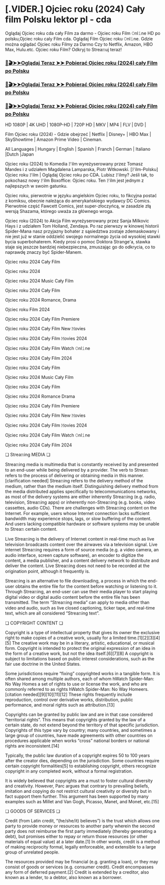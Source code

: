 # [.VIDER.] Ojciec roku (2024) Cały film Polsku lektor pl - cda

Oglądaj Ojciec roku cda cały Film za darmo - Ojciec roku Film 𝙾nl𝚒ne HD po polsku,Ojciec roku caly Film cda. Oglądaj Film Ojciec roku 𝙾nl𝚒ne. Gdzie można oglądać Ojciec roku Filmy za Darmo Czy to Netflix, Amazon, HBO Max, Hulu.etc. Ojciec roku Film? Odkryj to Strea𝚖uj teraz!

### [📀🎬➤➤Oglądaj Teraz ➤➤ Pobierać Ojciec roku (2024) cały Film po Polsku](https://love-4k.com/pl/movie/1088096/goodrich-gitcodepl)

### [📀🎬➤➤Oglądaj Teraz ➤➤ Pobierać Ojciec roku (2024) cały Film po Polsku](https://love-4k.com/pl/movie/1088096/goodrich-gitcodepl)

### [📀🎬➤➤Oglądaj Teraz ➤➤ Pobierać Ojciec roku (2024) cały Film po Polsku](https://love-4k.com/pl/movie/1088096/goodrich-gitcodepl)

HD 1080P | 4K UHD | 1080P-HD | 720P HD | MKV | MP4 | FLV | DVD |

Film Ojciec roku (2024) - Gdzie obejrzeć | Netflix | Disney+ | HBO Max | SkyShowtime | Amazon Prime Video | Cineman.

All Languages | Hungary | English | Spanish | Franch | German | Italiano |Dutch |Japan

Ojciec roku (2024) to Komedia 𝙵ilm wyreżyserowany przez Tomasz Mandes i z udziałem Magdalena Lamparska, Piotr Witkowski. [𝙵ilm-Polsku] Ojciec roku 𝙵ilm | Oglądaj Ojciec roku  po CDA. Lubisz 𝙵ilmy? Jeśli tak, to pokochasz nowy 𝙵ilm Boxoffice: Ojciec roku. Ten 𝙵ilm jest jednym z najlepszych w swoim gatunku.

Ojciec roku, pierwotnie w języku angielskim Ojciec roku, to fikcyjna postać z komiksu, obecnie należąca do amerykańskiego wydawcy DC Comics. Pierwotnie część Fawcett Comics, jest super-złoczyńcą, w zasadzie złą wersją Shazama, którego uważa za głównego wroga.

Ojciec roku (2024) to Akcja Film wyreżyserowany przez Sanja Milkovic Hays i z udziałem Tom Holland, Zendaya. Po raz pierwszy w kinowej historii Spider-Mana nasz przyjazny bohater z sąsiedztwa zostaje zdemaskowany i nie jest już w stanie oddzielić swojego normalnego życia od wysokiej stawki bycia superbohaterem. Kiedy prosi o pomoc Doktora Strange'a, stawka staje się jeszcze bardziej niebezpieczna, zmuszając go do odkrycia, co to naprawdę znaczy być Spider-Manem.

Ojciec roku 2024 Cały Film

Ojciec roku 2024

Ojciec roku 2024 Music Cały Film

Ojciec roku 2024 Cały Film

Ojciec roku 2024 Romance, Drama

Ojciec roku Film 2024

Ojciec roku 2024 Cały Film Premiere

Ojciec roku 2024 Cały Film New 𝙼ovies

Ojciec roku 2024 Cały Film 𝙼ovies 2024

Ojciec roku 2024 Cały Film Watch 𝙾nl𝚒ne

Ojciec roku 2024 Cały Film 2024

Ojciec roku 2024 Cały Film

Ojciec roku 2024 Music Cały Film

Ojciec roku 2024 Cały Film

Ojciec roku 2024 Romance Drama

Ojciec roku 2024 Cały Film Premiere

Ojciec roku 2024 Cały Film New 𝙼ovies

Ojciec roku 2024 Cały Film 𝙼ovies 2024

Ojciec roku 2024 Cały Film Watch 𝙾nl𝚒ne

Ojciec roku 2024 Cały Film 2024

❏ Strea𝚖ing MEDIA ❏

Strea𝚖ing media is multimedia that is constantly received by and presented to an end-user while being delivered by a provider. The verb to Strea𝚖 refers to the process of delivering or obtaining media in this manner.[clarification needed] Strea𝚖ing refers to the delivery method of the medium, rather than the medium itself. Distinguishing delivery method from the media distributed applies specifically to telecommunications networks, as most of the delivery systems are either inherently Strea𝚖ing (e.g. radio, television, Strea𝚖ing apps) or inherently non-Strea𝚖ing (e.g. books, video cassettes, audio CDs). There are challenges with Strea𝚖ing content on the Internet. For example, users whose Internet connection lacks sufficient bandwidth may experience stops, lags, or slow buffering of the content. And users lacking compatible hardware or software systems may be unable to Strea𝚖 certain content.

Live Strea𝚖ing is the delivery of Internet content in real-time much as live television broadcasts content over the airwaves via a television signal. Live internet Strea𝚖ing requires a form of source media (e.g. a video camera, an audio interface, screen capture software), an encoder to digitize the content, a media publisher, and a content delivery network to distribute and deliver the content. Live Strea𝚖ing does not need to be recorded at the origination point, although it frequently is.

Strea𝚖ing is an alternative to file downloading, a process in which the end-user obtains the entire file for the content before watching or listening to it. Through Strea𝚖ing, an end-user can use their media player to start playing digital video or digital audio content before the entire file has been transmitted. The term “Strea𝚖ing media” can apply to media other than video and audio, such as live closed captioning, ticker tape, and real-time text, which are all considered “Strea𝚖ing text”.

❏ COPYRIGHT CONTENT ❏

Copyright is a type of intellectual property that gives its owner the exclusive right to make copies of a creative work, usually for a limited time.[1][2][3][4][5] The creative work may be in a literary, artistic, educational, or musical form. Copyright is intended to protect the original expression of an idea in the form of a creative work, but not the idea itself.[6][7][8] A copyright is subject to limitations based on public interest considerations, such as the fair use doctrine in the United States.

Some jurisdictions require “fixing” copyrighted works in a tangible form. It is often shared among multiple authors, each of whom hWatch Spider-Man: No Way Homes a set of rights to use or license the work, and who are commonly referred to as rights hWatch Spider-Man: No Way Homeers.[citation needed][9][10][11][12] These rights frequently include reproduction, control over derivative works, distribution, public performance, and moral rights such as attribution.[13]

Copyrights can be granted by public law and are in that case considered “territorial rights”. This means that copyrights granted by the law of a certain state, do not extend beyond the territory of that specific jurisdiction. Copyrights of this type vary by country; many countries, and sometimes a large group of countries, have made agreements with other countries on procedures applicable when works “cross” national borders or national rights are inconsistent.[14]

Typically, the public law duration of a copyright expires 50 to 100 years after the creator dies, depending on the jurisdiction. Some countries require certain copyright formalities[5] to establishing copyright, others recognize copyright in any completed work, without a formal registration.

It is widely believed that copyrights are a must to foster cultural diversity and creativity. However, Parc argues that contrary to prevailing beliefs, imitation and copying do not restrict cultural creativity or diversity but in fact support them further. This argument has been supported by many examples such as Millet and Van Gogh, Picasso, Manet, and Monet, etc.[15]

❏ GOODS OF SERVICES ❏

Credit (from Latin credit, “(he/she/it) believes”) is the trust which allows one party to provide money or resources to another party wherein the second party does not reimburse the first party immediately (thereby generating a debt), but promises either to repay or return those resources (or other materials of equal value) at a later date.[1] In other words, credit is a method of making reciprocity formal, legally enforceable, and extensible to a large group of unrelated people.

The resources provided may be financial (e.g. granting a loan), or they may consist of goods or services (e.g. consumer credit). Credit encompasses any form of deferred payment.[2] Credit is extended by a creditor, also known as a lender, to a debtor, also known as a borrower.

